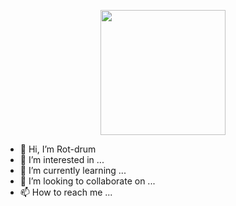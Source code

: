 <p align="center"><img src="https://realbearpro.com/img/logo-full.png" width="200" /></p>

- 👋 Hi, I’m Rot-drum
- 👀 I’m interested in ...
- 🌱 I’m currently learning ...
- 💞️ I’m looking to collaborate on ...
- 📫 How to reach me ...

<!---
rotdrum/rotdrum is a ✨ special ✨ repository because its README.md (this file) appears on your GitHub profile.
You can click the Preview link to take a look at your changes.
